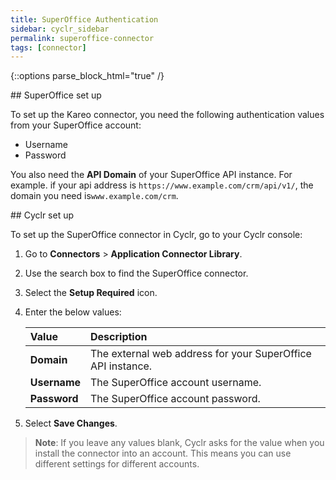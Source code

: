```yaml
---
title: SuperOffice Authentication
sidebar: cyclr_sidebar
permalink: superoffice-connector
tags: [connector]
---
```

{::options parse_block_html="true" /}
<section class="card">
## SuperOffice set up

To set up the Kareo connector, you need the following authentication values from your SuperOffice account:

*  Username
*  Password

You also need the **API Domain** of your SuperOffice API instance. For example. if your api address is `https://www.example.com/crm/api/v1/`, the domain you need is`www.example.com/crm`.



</section>
<section class="card">
## Cyclr set up

To set up the SuperOffice connector in Cyclr, go to your Cyclr console:

1. Go to **Connectors** > **Application Connector Library**.

2. Use the search box to find the SuperOffice connector.

3. Select the **Setup Required** icon.

4. Enter the below values:

   | Value              | Description                                 |
   | :----------------- | :------------------------------------------ |
   | **Domain**   | The external web address for your SuperOffice API instance.    |
   | **Username**   | The SuperOffice account username.                           |
   | **Password**| The SuperOffice account password.          |

5. Select **Save Changes**.

> **Note**: If you leave any values blank, Cyclr asks for the value when you install the connector into an account. This means you can use different settings for different accounts.




</section>
